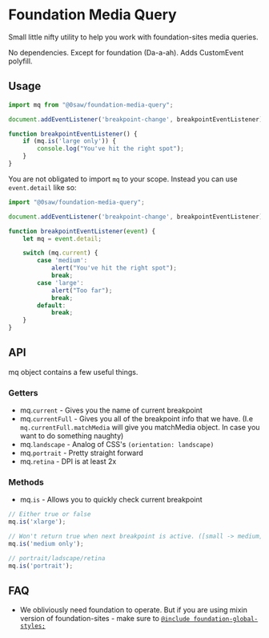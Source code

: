 # Foundation Media Query

Small little nifty utility to help you work with foundation-sites media queries.

No dependencies. Except for foundation (Da-a-ah). Adds CustomEvent polyfill.

## Usage
```javascript
import mq from "@0saw/foundation-media-query";

document.addEventListener('breakpoint-change', breakpointEventListener);

function breakpointEventListener() {
    if (mq.is('large only')) {
        console.log("You've hit the right spot");
    }
}
```

You are not obligated to import `mq` to your scope. Instead you can use `event.detail` like so:
```javascript
import "@0saw/foundation-media-query";

document.addEventListener('breakpoint-change', breakpointEventListener);

function breakpointEventListener(event) {
    let mq = event.detail;

    switch (mq.current) {
        case 'medium':
            alert("You've hit the right spot");
            break;
        case 'large':
            alert("Too far");
            break;
        default:
            break;
    }
}
```


## API
mq object contains a few useful things.

### Getters
* mq.`current` - Gives you the name of current breakpoint
* mq.`currentFull` - Gives you all of the breakpoint info that we have. (I.e `mq.currentFull.matchMedia` will give you matchMedia object. In case you want to do something naughty)
* mq.`landscape` - Analog of CSS's `(orientation: landscape)`
* mq.`portrait` - Pretty straight forward
* mq.`retina` - DPI is at least 2x

### Methods
* mq.`is` - Allows you to quickly check current breakpoint
```javascript
// Either true or false
mq.is('xlarge');

// Won't return true when next breakpoint is active. ([small -> medium] -> large)
mq.is('medium only');

// portrait/ladscape/retina
mq.is('portrait');
```


## FAQ
* We obliviously need foundation to operate. But if you are using mixin version of foundation-sites - make sure to [`@include foundation-global-styles;`](https://github.com/zurb/foundation-sites/blob/92b2f187cd8f9c6b243bf06756beac960dae22df/scss/_global.scss#L136)
